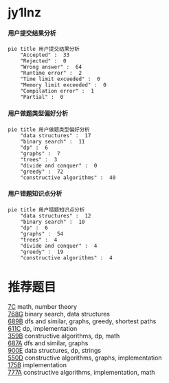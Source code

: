 # jy1lnz

<!-- tabs:start -->



#### **用户提交结果分析**

```mermaid
pie title 用户提交结果分析
    "Accepted" :  33
    "Rejected" :  0
    "Wrong answer" :  64
    "Runtime error" :  2
    "Time limit exceeded" :  0
    "Memory limit exceeded" :  0
    "Compilation error" :  1
    "Partial" :  0
```

#### **用户做题类型偏好分析**

```mermaid
pie title 用户做题类型偏好分析
    "data structures" :  17
    "binary search" :  11
    "dp" :  6
    "graphs" :  7
    "trees" :  3
    "divide and conquer" :  0
    "greedy" :  72
    "constructive algorithms" :  40
```
#### **用户错题知识点分析**

```mermaid
pie title 用户错题知识点分析
    "data structures" :  12
    "binary search" :  10
    "dp" :  6
    "graphs" :  54
    "trees" :  4
    "divide and conquer" :  4
    "greedy" :  19
    "constructive algorithms" :  4
```



<!-- tabs:end -->
# 推荐题目
[7C](https://codeforces.com/contest/7/problem/C)		math,
                        number theory		  
[768G](https://codeforces.com/contest/768/problem/G)		binary search,
                        data structures		  
[689B](https://codeforces.com/contest/689/problem/B)		dfs and similar,
                        graphs,
                        greedy,
                        shortest paths		  
[611C](https://codeforces.com/contest/611/problem/C)		dp,
                        implementation		  
[359B](https://codeforces.com/contest/359/problem/B)		constructive algorithms,
                        dp,
                        math		  
[687A](https://codeforces.com/contest/687/problem/A)		dfs and similar,
                        graphs		  
[900E](https://codeforces.com/contest/900/problem/E)		data structures,
                        dp,
                        strings		  
[550D](https://codeforces.com/contest/550/problem/D)		constructive algorithms,
                        graphs,
                        implementation		  
[175B](https://codeforces.com/contest/175/problem/B)		implementation		  
[777A](https://codeforces.com/contest/777/problem/A)		constructive algorithms,
                        implementation,
                        math		  
